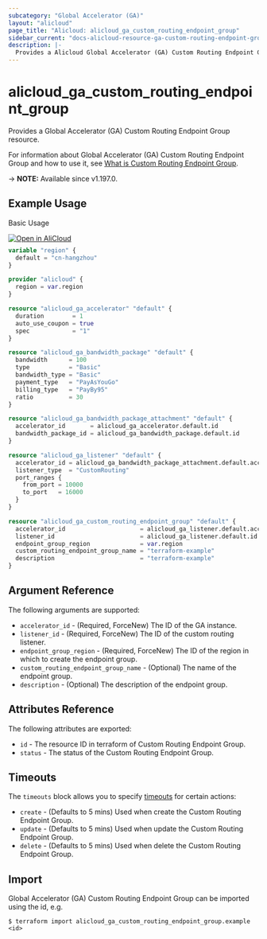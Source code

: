 ```yaml
---
subcategory: "Global Accelerator (GA)"
layout: "alicloud"
page_title: "Alicloud: alicloud_ga_custom_routing_endpoint_group"
sidebar_current: "docs-alicloud-resource-ga-custom-routing-endpoint-group"
description: |-
  Provides a Alicloud Global Accelerator (GA) Custom Routing Endpoint Group resource.
---
```


# alicloud_ga_custom_routing_endpoint_group

Provides a Global Accelerator (GA) Custom Routing Endpoint Group resource.

For information about Global Accelerator (GA) Custom Routing Endpoint Group and how to use it, see [What is Custom Routing Endpoint Group](https://www.alibabacloud.com/help/en/global-accelerator/latest/api-ga-2019-11-20-createcustomroutingendpointgroups).

-> **NOTE:** Available since v1.197.0.

## Example Usage

Basic Usage

<div style="display: block;margin-bottom: 40px;"><div class="oics-button" style="float: right;position: absolute;margin-bottom: 10px;">
  <a href="https://api.aliyun.com/terraform?resource=alicloud_ga_custom_routing_endpoint_group&exampleId=380ee0df-cc36-6d59-c32e-23b1bc353a9689136a54&activeTab=example&spm=docs.r.ga_custom_routing_endpoint_group.0.380ee0dfcc&intl_lang=EN_US" target="_blank">
    <img alt="Open in AliCloud" src="https://img.alicdn.com/imgextra/i1/O1CN01hjjqXv1uYUlY56FyX_!!6000000006049-55-tps-254-36.svg" style="max-height: 44px; max-width: 100%;">
  </a>
</div></div>

```terraform
variable "region" {
  default = "cn-hangzhou"
}

provider "alicloud" {
  region = var.region
}

resource "alicloud_ga_accelerator" "default" {
  duration        = 1
  auto_use_coupon = true
  spec            = "1"
}

resource "alicloud_ga_bandwidth_package" "default" {
  bandwidth      = 100
  type           = "Basic"
  bandwidth_type = "Basic"
  payment_type   = "PayAsYouGo"
  billing_type   = "PayBy95"
  ratio          = 30
}

resource "alicloud_ga_bandwidth_package_attachment" "default" {
  accelerator_id       = alicloud_ga_accelerator.default.id
  bandwidth_package_id = alicloud_ga_bandwidth_package.default.id
}

resource "alicloud_ga_listener" "default" {
  accelerator_id = alicloud_ga_bandwidth_package_attachment.default.accelerator_id
  listener_type  = "CustomRouting"
  port_ranges {
    from_port = 10000
    to_port   = 16000
  }
}

resource "alicloud_ga_custom_routing_endpoint_group" "default" {
  accelerator_id                     = alicloud_ga_listener.default.accelerator_id
  listener_id                        = alicloud_ga_listener.default.id
  endpoint_group_region              = var.region
  custom_routing_endpoint_group_name = "terraform-example"
  description                        = "terraform-example"
}
```

## Argument Reference

The following arguments are supported:

* `accelerator_id` - (Required, ForceNew) The ID of the GA instance.
* `listener_id` - (Required, ForceNew) The ID of the custom routing listener.
* `endpoint_group_region` - (Required, ForceNew) The ID of the region in which to create the endpoint group.
* `custom_routing_endpoint_group_name` - (Optional) The name of the endpoint group.
* `description` - (Optional) The description of the endpoint group.

## Attributes Reference

The following attributes are exported:

* `id` - The resource ID in terraform of Custom Routing Endpoint Group.
* `status` - The status of the Custom Routing Endpoint Group.

## Timeouts

The `timeouts` block allows you to specify [timeouts](https://www.terraform.io/docs/configuration-0-11/resources.html#timeouts) for certain actions:

* `create` - (Defaults to 5 mins) Used when create the Custom Routing Endpoint Group.
* `update` - (Defaults to 5 mins) Used when update the Custom Routing Endpoint Group.
* `delete` - (Defaults to 5 mins) Used when delete the Custom Routing Endpoint Group.

## Import

Global Accelerator (GA) Custom Routing Endpoint Group can be imported using the id, e.g.

```shell
$ terraform import alicloud_ga_custom_routing_endpoint_group.example <id>
```
